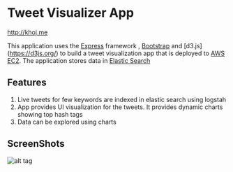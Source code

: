 # Tweet Visualizer App
http://khoj.me

This application uses the [Express](https://expressjs.com/) framework , [Bootstrap](http://getbootstrap.com/) and [d3.js] (https://d3js.org/) to build a tweet visualization app that is deployed to [AWS EC2](http://aws.amazon.com). The application stores data in [Elastic Search](http://aws.amazon.com/elasticsearch/)

## Features
1. Live tweets for few keywords are indexed in elastic search using logstah
2. App provides UI visualization for the tweets. It provides dynamic charts showing top hash tags
3. Data can be explored using charts

## ScreenShots
![alt tag](https://cloud.githubusercontent.com/assets/23145157/23626565/564f8c76-027b-11e7-8cf0-79c718b94ee3.png)
